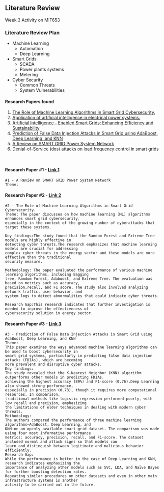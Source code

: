## Literature Review

  Week 3 Activity on MIT653

### Literature Review Plan
  - Machine Learning
      - Automation
      - Deep Learning
  - Smart Grids
      - SCADA
      - Power plants systems
      - Metering
  - Cyber Security
      - Common Threats
      - System Vulnerabilities

  #### Research Papers found
  1. [The Role of Machine Learning Algorithms in Smart Grid Cybersecurity.](https://ieeexplore.ieee.org/document/10561386)
  2. [Application of artificial intelligence in electrical power systems.](https://ieeexplore.ieee.org/document/9089447)
  4. [Artificial Intelligence - Enabled Smart Grids: Enhancing Efficiency and Sustainability](https://ieeexplore.ieee.org/document/10395590)
  6. [Prediction of False Data Injection Attacks in Smart Grid using AdaBoost, Deep Learning, and KNN](https://ieeexplore.ieee.org/document/10849233)
  8. [A Review on SMART GRID Power System Network](https://ieeexplore.ieee.org/document/9337067)
  10. [Denial-of-Service (dos) attacks on load frequency control in smart grids](https://ieeexplore.ieee.org/document/6497846)

<br>

#### Research Paper #1 - [Link 1](https://ieeexplore.ieee.org/document/9337067)
    #1 - A Review on SMART GRID Power System Network
    Theme: 

#### Research Paper #2 - [Link 2](https://ieeexplore.ieee.org/document/10561386)
    #2 - The Role of Machine Learning Algorithms in Smart Grid Cybersecurity.
    Theme: The paper discusses on how machine learning (ML) algorithms enhances smart grid cybersecurity, 
    especially in the context of the growing number of cyberattacks that target these systems.
    
    Key findings:The study found that the Random Forest and Extreme Tree models are highly effective in 
    detecting cyber threats.The research emphasizes that machine learning models are crucial for addressing
    complex cyber threats in the energy sector and these models are more effective than the traditional 
    security measure.
    
    Methodology: The paper evaluated the performance of various machine learning algorithms, including Bagging 
    tree, Random Forest, Adaboost, and Extreme Tree. The evaluation was based on metrics such as accuracy, 
    precision,recall, and F1 score. The study also involved analyzing network traffic, user behavior, and 
    system logs to detect abnormalities that could indicate cyber threats.
    
    Research Gap:This research indicates that further investigation is needed to inprove the effectiveness of 
    cybersecurity solution in energy sector.

    
#### Research Paper #3 - [Link 3](https://ieeexplore.ieee.org/document/10849233)
    #3 - Prediction of False Data Injection Attacks in Smart Grid using AdaBoost, Deep Learning, and KNN
    Theme:
    This paper examines the ways advanced machine learning algorithms can be used to boost cybersecurity in 
    smart grid systems, particularly in predicting false data injection attacks (FDIAs), which are becoming
    more prevalent and disruptive cyber attacks.
    Key findings:
    The study revealed that the K-Nearest Neighbor (KNN) algorithm outperforms other models in predicting FDIAs,
    achieving the highest accuracy (89%) and F1-score (0.76).Deep Learning also showed strong performance, 
    especially in precision (0.73), though it requires more computational resources. In comparison, 
    traditional methods like logistic regression performed poorly, with low recall and precision, emphasizing 
    the limitations of older techniques in dealing with modern cyber threats.
    Methodology:
    The authors compared the performance of three machine learning algorithms—AdaBoost, Deep Learning, and
    KNN—on an openly available smart grid dataset. The comparison was made  using four most informative performance 
    metrics: accuracy, precision, recall, and F1-score. The dataset included normal and attack signs so that models can 
    learn and distinguish between legitimate and malicious behavior efficiently.
    Research Gap:
    While the performance is better in the case of Deep Learning and KNN, research indicates emphasizing the
    importance of analyzing other models such as SVC, LDA, and Naïve Bayes for further boosting detection rates. 
    Repeating similar procedures on other datasets and even in other main infrastructure systems is another 
    activity to be carried out in the future.
    
    
  


